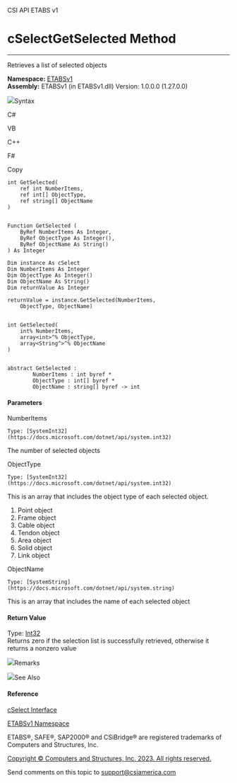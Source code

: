 ﻿

CSI API ETABS v1

# cSelectGetSelected Method  
  
---  
  
Retrieves a list of selected objects

**Namespace:** [ETABSv1](2780f1b8-2033-5289-2298-1cdb2a7508d9.htm)  
**Assembly:** ETABSv1 (in ETABSv1.dll) Version: 1.0.0.0 (1.27.0.0)

![](../icons/SectionExpanded.png)Syntax

C#

VB

C++

F#

Copy

    
    
    int GetSelected(
    	ref int NumberItems,
    	ref int[] ObjectType,
    	ref string[] ObjectName
    )
    
    
    Function GetSelected ( 
    	ByRef NumberItems As Integer,
    	ByRef ObjectType As Integer(),
    	ByRef ObjectName As String()
    ) As Integer
    
    Dim instance As cSelect
    Dim NumberItems As Integer
    Dim ObjectType As Integer()
    Dim ObjectName As String()
    Dim returnValue As Integer
    
    returnValue = instance.GetSelected(NumberItems, 
    	ObjectType, ObjectName)
    
    
    int GetSelected(
    	int% NumberItems, 
    	array<int>^% ObjectType, 
    	array<String^>^% ObjectName
    )
    
    
    abstract GetSelected : 
            NumberItems : int byref * 
            ObjectType : int[] byref * 
            ObjectName : string[] byref -> int 
    

#### Parameters

NumberItems

    Type: [SystemInt32](https://docs.microsoft.com/dotnet/api/system.int32)  
The number of selected objects

ObjectType

    Type: [SystemInt32](https://docs.microsoft.com/dotnet/api/system.int32)  
This is an array that includes the object type of each selected object.

  1. Point object
  2. Frame object
  3. Cable object
  4. Tendon object
  5. Area object
  6. Solid object
  7. Link object

ObjectName

    Type: [SystemString](https://docs.microsoft.com/dotnet/api/system.string)  
This is an array that includes the name of each selected object

#### Return Value

Type: [Int32](https://docs.microsoft.com/dotnet/api/system.int32)  
Returns zero if the selection list is successfully retrieved, otherwise it
returns a nonzero value

![](../icons/SectionExpanded.png)Remarks

![](../icons/SectionExpanded.png)See Also

#### Reference

[cSelect Interface](2acbe9e9-0b14-af63-ad0e-30aff46bf8f7.htm)

[ETABSv1 Namespace](2780f1b8-2033-5289-2298-1cdb2a7508d9.htm)

ETABS®, SAFE®, SAP2000® and CSiBridge® are registered trademarks of Computers
and Structures, Inc.  

[Copyright © Computers and Structures, Inc. 2023. All rights
reserved.](http://www.csiamerica.com)

Send comments on this topic to
[support@csiamerica.com](mailto:support%40csiamerica.com?Subject=CSI%20API%20ETABS%20v1)

